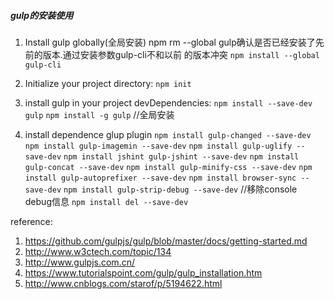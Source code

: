 ##### gulp的安装使用
1. Install gulp globally(全局安装) npm rm --global gulp确认是否已经安装了先前的版本.通过安装参数gulp-cli不和以前 的版本冲突
 `npm install --global gulp-cli`
 
1.  Initialize your project directory:
`npm init`

1. install gulp in your project devDependencies:
	`npm install --save-dev gulp`
	`npm install -g gulp`    	//全局安装

1. install dependence glup plugin
`npm install gulp-changed --save-dev`
`npm install gulp-imagemin --save-dev`
`npm install gulp-uglify --save-dev`
`npm install jshint gulp-jshint --save-dev`
`npm install gulp-concat --save-dev`
`npm install gulp-minify-css --save-dev`
`npm install gulp-autoprefixer --save-dev`
`npm install browser-sync --save-dev`
`npm install gulp-strip-debug --save-dev` //移除console debug信息
`npm install del --save-dev` 

reference:
1. https://github.com/gulpjs/gulp/blob/master/docs/getting-started.md
1. http://www.w3ctech.com/topic/134
1. http://www.gulpjs.com.cn/
1. https://www.tutorialspoint.com/gulp/gulp_installation.htm
1. http://www.cnblogs.com/starof/p/5194622.html







